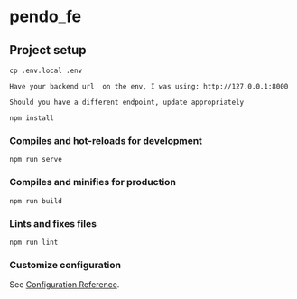 # pendo_fe

## Project setup
```
cp .env.local .env

Have your backend url  on the env, I was using: http://127.0.0.1:8000

Should you have a different endpoint, update appropriately 

npm install
```

### Compiles and hot-reloads for development
```
npm run serve
```

### Compiles and minifies for production
```
npm run build
```

### Lints and fixes files
```
npm run lint
```

### Customize configuration
See [Configuration Reference](https://cli.vuejs.org/config/).
